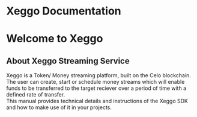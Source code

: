 # Xeggo Documentation

# Welcome to Xeggo

##  About Xeggo Streaming Service

Xeggo is a Token/ Money streaming platform, built on the Celo blockchain. The user can create, start or schedule money streams which will enable funds to be transferred to the target reciever over a period of time with a defined rate of transfer. <br> This manual provides technical details and instructions of the Xeggo SDK and how to make use of it in your projects.


